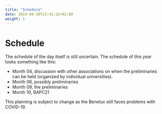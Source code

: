 ```yaml
---
title: "Schedule"
date: 2019-04-30T23:41:52+02:00
weight: 1
---
```


# Schedule

The schedule of the day itself is still uncertain. The schedule of this year looks something like this:

- Month 04, discussion with other associations on when the preliminaries can be held (organized by individual universities).
- Month 06, possibly preliminaries
- Month 09, the preliminaries
- Month 10, BAPC21

This planning is subject to change as the Benelux still faces problems with COVID-19.
